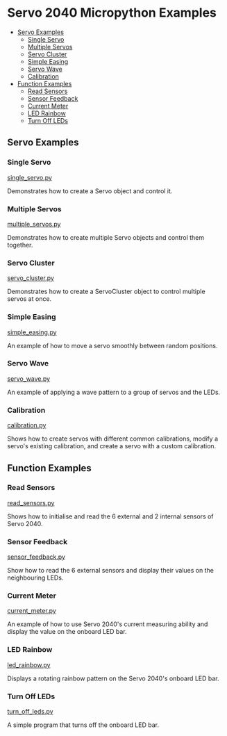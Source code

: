 
# Servo 2040 Micropython Examples <!-- omit in toc -->

- [Servo Examples](#servo-examples)
  - [Single Servo](#single-servo)
  - [Multiple Servos](#multiple-servos)
  - [Servo Cluster](#servo-cluster)
  - [Simple Easing](#simple-easing)
  - [Servo Wave](#servo-wave)
  - [Calibration](#calibration)
- [Function Examples](#function-examples)
  - [Read Sensors](#read-sensors)
  - [Sensor Feedback](#sensor-feedback)
  - [Current Meter](#current-meter)
  - [LED Rainbow](#led-rainbow)
  - [Turn Off LEDs](#turn-off-leds)


## Servo Examples

### Single Servo
[single_servo.py](single_servo.py)

Demonstrates how to create a Servo object and control it.


### Multiple Servos
[multiple_servos.py](multiple_servos.py)

Demonstrates how to create multiple Servo objects and control them together.


### Servo Cluster
[servo_cluster.py](servo_cluster.py)

Demonstrates how to create a ServoCluster object to control multiple servos at once.


### Simple Easing
[simple_easing.py](simple_easing.py)

An example of how to move a servo smoothly between random positions.


### Servo Wave
[servo_wave.py](servo_wave.py)

An example of applying a wave pattern to a group of servos and the LEDs.


### Calibration
[calibration.py](calibration.py)

Shows how to create servos with different common calibrations, modify a servo's existing calibration, and create a servo with a custom calibration.


## Function Examples

### Read Sensors
[read_sensors.py](read_sensors.py)

Shows how to initialise and read the 6 external and 2 internal sensors of Servo 2040.


### Sensor Feedback
[sensor_feedback.py](sensor_feedback.py)

Show how to read the 6 external sensors and display their values on the neighbouring LEDs.


### Current Meter
[current_meter.py](current_meter.py)

An example of how to use Servo 2040's current measuring ability and display the value on the onboard LED bar.


### LED Rainbow
[led_rainbow.py](led_rainbow.py)

Displays a rotating rainbow pattern on the Servo 2040's onboard LED bar.


### Turn Off LEDs
[turn_off_leds.py](turn_off_leds.py)

A simple program that turns off the onboard LED bar.